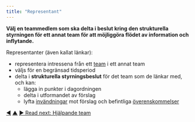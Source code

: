 ```yaml
---
title: "Representant"
---
```



<strong>Välj en teammedlem som ska delta i beslut kring den strukturella styrningen för ett annat team för att möjliggöra flödet av information och inflytande.</strong>

Representanter (även kallat länkar):

- representera intressena från ett <a href="#" class="tooltip" title="Team: A group of people collaborating toward a shared driver (or objective). Typically a team is part of an organization, or it is formed as a collaboration of several organizations.">team</a> i ett annat team
- väljs för en begränsad tidsperiod
- delta i **strukturella styrningsbeslut** för det team som de länkar med, och kan: 
    - lägga in punkter i dagordningen
    - delta i utformandet av förslag
    - lyfta <a href="#" class="tooltip" title="Invändning: An argument relating to a (proposed) agreement or activity that reveals unintended consequences you’d rather avoid, or that demonstrates worthwhile ways to improve.">invändningar</a> mot förslag och befintliga <a href="#" class="tooltip" title="Överenskommelse: An agreed upon guideline, process, protocol or policy designed to guide the flow of value.">överenskommelser</a>

<div class="bottom-nav">
<a href="double-linking.html" title="Back to: Dubbellänkning">◀</a> <a href="building-organizations.html" title="Up: Bygga organisationer">▲</a> <a href="helping-team.html" title="Read next: Hjälpande team">▶ Read next: Hjälpande team</a>
</div>


<script type="text/javascript">
Mousetrap.bind('g n', function() {
    window.location.href = 'helping-team.html';
    return false;
});
</script>

